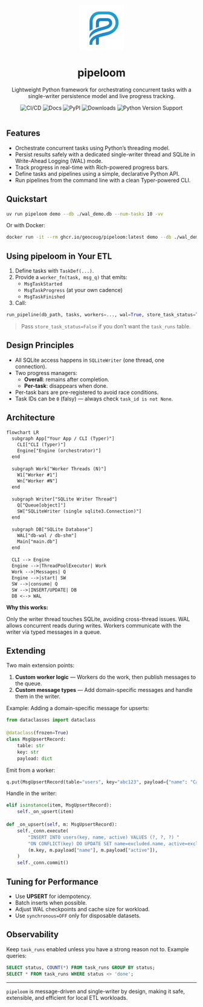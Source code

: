 <div align="center">
    <img alt="pipeloom" title="pipeloom" width="120" src="https://raw.githubusercontent.com/geocoug/pipeloom/refs/heads/main/docs/assets/logo.png">
    <h1>pipeloom</h1>
    <p>Lightweight Python framework for orchestrating concurrent tasks with a single-writer persistence model and live progress tracking.</p>
</div>

<div align="center">
    <img alt="CI/CD" src="https://github.com/geocoug/pipeloom/actions/workflows/ci-cd.yaml/badge.svg">
    <img alt="Docs" src="https://readthedocs.org/projects/pipeloom/badge/?version=latest">
    <img alt="PyPI" src="https://img.shields.io/pypi/v/pipeloom.svg">
    <img alt="Downloads" src="https://img.shields.io/pypi/dm/pipeloom.svg?label=pypi%20downloads">
    <img alt="Python Version Support" src="https://img.shields.io/pypi/pyversions/pipeloom.svg">
</div>

<br />

## Features

- Orchestrate concurrent tasks using Python’s threading model.
- Persist results safely with a dedicated single-writer thread and SQLite in Write-Ahead Logging (WAL) mode.
- Track progress in real-time with Rich-powered progress bars.
- Define tasks and pipelines using a simple, declarative Python API.
- Run pipelines from the command line with a clean Typer-powered CLI.

## Quickstart

```bash
uv run pipeloom demo --db ./wal_demo.db --num-tasks 10 -vv
```

Or with Docker:

```bash
docker run -it --rm ghcr.io/geocoug/pipeloom:latest demo --db ./wal_demo.db --num-tasks 10 -vv
```

## Using pipeloom in Your ETL

1. Define tasks with `TaskDef(...)`.
2. Provide a `worker_fn(task, msg_q)` that emits:
   - `MsgTaskStarted`
   - `MsgTaskProgress` (at your own cadence)
   - `MsgTaskFinished`
3. Call:

```python
run_pipeline(db_path, tasks, workers=..., wal=True, store_task_status=True)
```

> Pass `store_task_status=False` if you don’t want the `task_runs` table.

## Design Principles

- All SQLite access happens in `SQLiteWriter` (one thread, one connection).
- Two progress managers:
  - **Overall**: remains after completion.
  - **Per-task**: disappears when done.
- Per-task bars are pre-registered to avoid race conditions.
- Task IDs can be `0` (falsy) — always check `task_id is not None`.

## Architecture

```mermaid
flowchart LR
  subgraph App["Your App / CLI (Typer)"]
    CLI["CLI (Typer)"]
    Engine["Engine (orchestrator)"]
  end

  subgraph Work["Worker Threads (N)"]
    W1["Worker #1"]
    Wn["Worker #N"]
  end

  subgraph Writer["SQLite Writer Thread"]
    Q["Queue[object]"]
    SW["SQLiteWriter (single sqlite3.Connection)"]
  end

  subgraph DB["SQLite Database"]
    WAL["db-wal / db-shm"]
    Main["main.db"]
  end

  CLI --> Engine
  Engine -->|ThreadPoolExecutor| Work
  Work -->|Messages| Q
  Engine -->|start| SW
  SW -->|consume| Q
  SW -->|INSERT/UPDATE| DB
  DB <--> WAL
```

**Why this works:**

Only the writer thread touches SQLite, avoiding cross-thread issues. WAL allows concurrent reads during writes. Workers communicate with the writer via typed messages in a queue.

## Extending

Two main extension points:

1. **Custom worker logic** — Workers do the work, then publish messages to the queue.
2. **Custom message types** — Add domain-specific messages and handle them in the writer.

Example: Adding a domain-specific message for upserts:

```python
from dataclasses import dataclass

@dataclass(frozen=True)
class MsgUpsertRecord:
    table: str
    key: str
    payload: dict
```

Emit from a worker:

```python
q.put(MsgUpsertRecord(table="users", key="abc123", payload={"name": "Caleb", "active": 1}))
```

Handle in the writer:

```python
elif isinstance(item, MsgUpsertRecord):
    self._on_upsert(item)

def _on_upsert(self, m: MsgUpsertRecord):
    self._conn.execute(
        "INSERT INTO users(key, name, active) VALUES (?, ?, ?) "
        "ON CONFLICT(key) DO UPDATE SET name=excluded.name, active=excluded.active",
        (m.key, m.payload["name"], m.payload["active"]),
    )
    self._conn.commit()
```

## Tuning for Performance

- Use **UPSERT** for idempotency.
- Batch inserts when possible.
- Adjust WAL checkpoints and cache size for workload.
- Use `synchronous=OFF` only for disposable datasets.

## Observability

Keep `task_runs` enabled unless you have a strong reason not to. Example queries:

```sql
SELECT status, COUNT(*) FROM task_runs GROUP BY status;
SELECT * FROM task_runs WHERE status <> 'done';
```

---

`pipeloom` is message-driven and single-writer by design, making it safe, extensible, and efficient for local ETL workloads.
